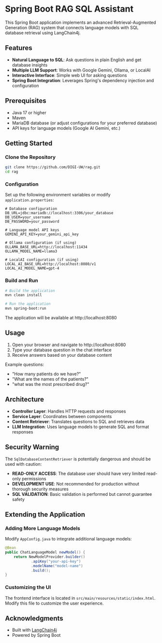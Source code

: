 # Spring Boot RAG SQL Assistant

This Spring Boot application implements an advanced Retrieval-Augmented Generation (RAG) system that connects language models with SQL database retrieval using LangChain4j.

## Features

- **Natural Language to SQL**: Ask questions in plain English and get database insights
- **Multiple LLM Support**: Works with Google Gemini, Ollama, or LocalAI
- **Interactive Interface**: Simple web UI for asking questions
- **Spring Boot Integration**: Leverages Spring's dependency injection and configuration

## Prerequisites

- Java 17 or higher
- Maven
- MariaDB database (or adjust configurations for your preferred database)
- API keys for language models (Google AI Gemini, etc.)

## Getting Started

### Clone the Repository

```bash
git clone https://github.com/DIGI-UW/rag.git
cd rag
```

### Configuration

Set up the following environment variables or modify `application.properties`:

```properties
# Database configuration
DB_URL=jdbc:mariadb://localhost:3306/your_database
DB_USER=your_username
DB_PASSWORD=your_password

# Language model API keys
GEMINI_API_KEY=your_gemini_api_key

# Ollama configuration (if using)
OLLAMA_BASE_URL=http://localhost:11434
OLLAMA_MODEL_NAME=llama3

# LocalAI configuration (if using)
LOCAL_AI_BASE_URL=http://localhost:8080/v1
LOCAL_AI_MODEL_NAME=gpt-4
```

### Build and Run

```bash
# Build the application
mvn clean install

# Run the application
mvn spring-boot:run
```

The application will be available at http://localhost:8080

## Usage

1. Open your browser and navigate to http://localhost:8080
2. Type your database question in the chat interface
3. Receive answers based on your database content

Example questions:
- "How many patients do we have?"
- "What are the names of the patients?"
- "what was the most prescribed drug?"

## Architecture

- **Controller Layer**: Handles HTTP requests and responses
- **Service Layer**: Coordinates between components
- **Content Retriever**: Translates questions to SQL and retrieves data
- **LLM Integration**: Uses language models to generate SQL and format responses

## Security Warning

The `SqlDatabaseContentRetriever` is potentially dangerous and should be used with caution:

- **READ-ONLY ACCESS**: The database user should have very limited read-only permissions
- **DEVELOPMENT USE**: Not recommended for production without thorough security measures
- **SQL VALIDATION**: Basic validation is performed but cannot guarantee safety

## Extending the Application

### Adding More Language Models

Modify `AppConfig.java` to integrate additional language models:

```java
@Bean
public ChatLanguageModel newModel() {
    return NewModelProvider.builder()
            .apiKey("your-api-key")
            .modelName("model-name")
            .build();
}
```

### Customizing the UI

The frontend interface is located in `src/main/resources/static/index.html`. Modify this file to customize the user experience.

## Acknowledgments

- Built with [LangChain4j](https://github.com/langchain4j/langchain4j)
- Powered by Spring Boot